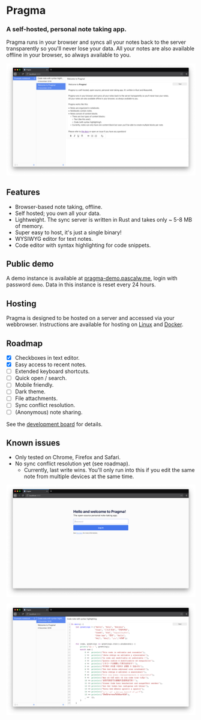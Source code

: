 # Pragma

### A self-hosted, personal note taking app.

Pragma runs in your browser and syncs all your notes back to the server transparently so you'll never lose your data.
All your notes are also available offline in your browser, so always available to you.

![](./screenshots/text-note.png)

## Features

* Browser-based note taking, offline.
* Self hosted; you own all your data.
* Lightweight. The sync server is written in Rust and takes only ~ 5-8 MB of memory.
* Super easy to host, it's just a single binary!
* WYSIWYG editor for text notes.
* Code editor with syntax highlighting for code snippets.

## Public demo

A demo instance is available at [pragma-demo.pascalw.me](https://pragma-demo.pascalw.me), login with password `demo`. Data in this instance is reset every 24 hours.

## Hosting

Pragma is designed to be hosted on a server and accessed via your webbrowser. Instructions are available for hosting on [Linux](./docs/hosting-linux.md) and [Docker](./docs/hosting-docker.md).

## Roadmap

- [x] Checkboxes in text editor.
- [x] Easy access to recent notes.
- [ ] Extended keyboard shortcuts.
- [ ] Quick open / search.
- [ ] Mobile friendly.
- [ ] Dark theme.
- [ ] File attachments.
- [ ] Sync conflict resolution.
- [ ] (Anonymous) note sharing.

See the [development board](https://github.com/pascalw/pragma/projects/1) for details.

## Known issues

- Only tested on Chrome, Firefox and Safari.
- No sync conflict resolution yet (see roadmap).
  - Currently, last write wins. You'll only run into this if you edit the same note from multiple devices at the same time.

![](./screenshots/login.png)

![](./screenshots/code-note.png)
